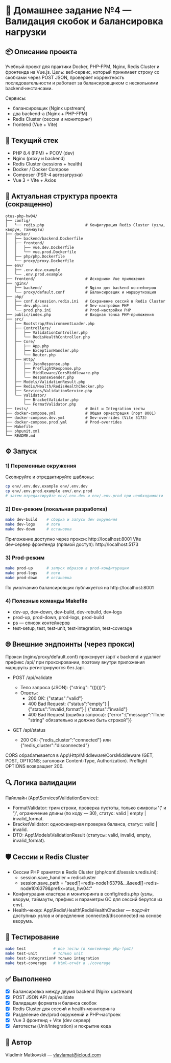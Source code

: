 # 🧹 Домашнее задание №4 — Валидация скобок и балансировка нагрузки

## 📦 Описание проекта

Учебный проект для практики Docker, PHP-FPM, Nginx, Redis Cluster и фронтенда на Vue.js.
Цель: веб‑сервис, который принимает строку со скобками через POST JSON, проверяет корректность последовательности и работает за балансировщиком с несколькими backend‑инстансами.

Сервисы:
- балансировщик (Nginx upstream)
- два backend-а (Nginx + PHP-FPM)
- Redis Cluster (сессии и мониторинг)
- frontend (Vue + Vite)

## 🧱 Текущий стек

- PHP 8.4 (FPM) + PCOV (dev)
- Nginx (proxy и backend)
- Redis Cluster (sessions + health)
- Docker / Docker Compose
- Composer (PSR-4 автозагрузка)
- Vue 3 + Vite + Axios

## 📁 Актуальная структура проекта (сокращенно)

```
otus-php-hw04/
├── config/
│   └── redis.php                  # Конфигурация Redis Cluster (узлы, кворум, таймауты)
├── docker/
│   ├── backend/backend.Dockerfile
│   ├── frontend/
│   │   ├── vue.dev.Dockerfile
│   │   └── vue.prod.Dockerfile
│   ├── php/php.Dockerfile
│   └── proxy/proxy.Dockerfile
├── env/
│   ├── .env.dev.example
│   └── .env.prod.example
├── frontend/                      # Исходники Vue приложения
├── nginx/
│   ├── backend/                   # Nginx для backend контейнеров
│   └── proxy/default.conf         # Балансировщик и маршрутизация
├── php/
│   ├── conf.d/session.redis.ini   # Сохранение сессий в Redis Cluster
│   ├── dev.php.ini                # Dev‑настройки PHP
│   └── prod.php.ini               # Prod‑настройки PHP
├── public/index.php               # Входная точка PHP‑приложения
├── src/
│   ├── Bootstrap/EnvironmentLoader.php
│   ├── Controllers/
│   │   ├── ValidationController.php
│   │   └── RedisHealthController.php
│   ├── Core/
│   │   ├── App.php
│   │   ├── ExceptionHandler.php
│   │   └── Router.php
│   ├── Http/
│   │   ├── JsonResponse.php
│   │   ├── PreflightResponse.php
│   │   ├── Middleware/CorsMiddleware.php
│   │   └── ResponseSender.php
│   ├── Models/ValidationResult.php
│   ├── Redis/Health/RedisHealthChecker.php
│   ├── Services/ValidationService.php
│   └── Validator/
│       ├── BracketValidator.php
│       └── FormatValidator.php
├── tests/                         # Unit и Integration тесты
├── docker-compose.yml             # Общая оркестрация (порт 8001)
├── docker-compose.dev.yml         # Dev‑overrides (Vite 5173)
├── docker-compose.prod.yml        # Prod‑overrides
├── Makefile
├── phpunit.xml
└── README.md
```

## ⚙️ Запуск

### 1) Переменные окружения

Скопируйте и отредактируйте шаблоны:

```bash
cp env/.env.dev.example env/.env.dev
cp env/.env.prod.example env/.env.prod
# затем отредактируйте env/.env.dev и env/.env.prod при необходимости
```

### 2) Dev‑режим (локальная разработка)

```bash
make dev-build    # сборка и запуск dev окружения
make dev-logs     # логи
make dev-down     # остановка
```

Приложение доступно через прокси: http://localhost:8001
Vite dev‑сервер фронтенда (прямой доступ): http://localhost:5173

### 3) Prod‑режим

```bash
make prod-up      # запуск образов в prod-конфигурации
make prod-logs    # логи
make prod-down    # остановка
```

По умолчанию балансировщик публикуется на http://localhost:8001

### 4) Полезные команды Makefile

- dev-up, dev-down, dev-build, dev-rebuild, dev-logs
- prod-up, prod-down, prod-logs, prod-build
- ps — список контейнеров
- test-setup, test, test-unit, test-integration, test-coverage

## 🌐 Внешние эндпоинты (через прокси)

Прокси (nginx/proxy/default.conf) проксирует /api/ к backend и удаляет префикс /api/ при проксировании, поэтому внутри приложения маршруты регистрируются без /api.

- POST /api/validate
  - Тело запроса (JSON): {"string": "(()())"}
  - Ответы:
    - 200 OK: {"status":"valid"}
    - 400 Bad Request: {"status":"empty"} | {"status":"invalid_format"} | {"status":"invalid"}
    - 400 Bad Request (ошибка запроса): {"error":{"message":"Поле \"string\" обязательно и должно быть строкой"}}

- GET /api/status
  - 200 OK: {"redis_cluster":"connected"} или {"redis_cluster":"disconnected"}

CORS обрабатывается в App\Http\Middleware\CorsMiddleware (GET, POST, OPTIONS; заголовки Content-Type, Authorization). Preflight OPTIONS возвращает 200.

## 🔍 Логика валидации

Пайплайн (App\Services\ValidationService):
- FormatValidator: трим строки, проверка пустоты, только символы '(' и ')', ограничение длины (по коду — 30), статус: valid | empty | invalid_format.
- BracketValidator: односканерная проверка баланса, статус: valid | invalid.
- DTO: App\Models\ValidationResult (статусы: valid, invalid, empty, invalid_format).

## 🛡️ Сессии и Redis Cluster

- Сессии PHP хранятся в Redis Cluster (php/conf.d/session.redis.ini):
  - session.save_handler = rediscluster
  - session.save_path = "seed[]=redis-node1:6379&...&seed[]=redis-node10:6379&prefix=otus_hw04:"
- Конфигурация кластера и мониторинга в config/redis.php (узлы, кворум, таймауты, префикс и параметры GC для сессий берутся из env).
- Health‑чекер: App\Redis\Health\RedisHealthChecker — подсчёт доступных узлов и определение connected/disconnected на основе кворума.

## 🧪 Тестирование

```bash
make test            # все тесты (в контейнере php-fpm1)
make test-unit       # только unit
make test-integration# только integration
make test-coverage   # html‑отчёт в ./coverage
```

## ✅ Выполнено

- [x] Балансировка между двумя backend (Nginx upstream)
- [x] POST JSON API /api/validate
- [x] Валидация формата и баланса скобок
- [x] Redis Cluster для сессий и health‑мониторинга
- [x] Разделение dev/prod окружений и PHP‑настроек
- [x] Vue 3 фронтенд + Vite (dev сервер)
- [x] Автотесты (Unit/Integration) и покрытие кода

## 📮 Автор

Vladimir Matkovskii — vlavlamat@icloud.com
